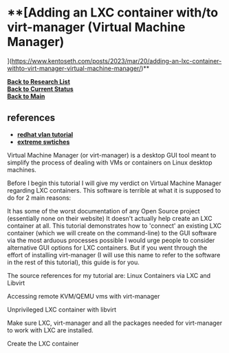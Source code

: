 # **[Adding an LXC container with/to virt-manager (Virtual Machine Manager)
](https://www.kentoseth.com/posts/2023/mar/20/adding-an-lxc-container-withto-virt-manager-virtual-machine-manager/)**
 

**[Back to Research List](../../../../../research_list.md)**\
**[Back to Current Status](../../../../../../development/status/weekly/current_status.md)**\
**[Back to Main](../../../../../../README.md)**

## references

- **[redhat vlan tutorial](https://developers.redhat.com/blog/2018/10/22/introduction-to-linux-interfaces-for-virtual-networking#vlan)**
- **[extreme swtiches](https://emc.extremenetworks.com/content/oneview/docs/network/devices/docs/l_ov_cf_vlan.html#:~:text=Port%20VLAN%20ID's.-,VLAN%20ID%20(VID),(VIDs)%20and%20VLAN%20names.&text=A%20unique%20number%20between%201,reserved%20for%20the%20Default%20VLAN.)**

Virtual Machine Manager (or virt-manager) is a desktop GUI tool meant to simplify the process of dealing with VMs or containers on Linux desktop machines.

Before I begin this tutorial I will give my verdict on Virtual Machine Manager regarding LXC containers. This software is terrible at what it is supposed to do for 2 main reasons:

It has some of the worst documentation of any Open Source project (essentially none on their website)
It doesn't actually help create an LXC container at all. This tutorial demonstrates how to 'connect' an existing LXC container (which we will create on the command-line) to the GUI software via the most arduous processes possible
I would urge people to consider alternative GUI options for LXC containers. But if you went through the effort of installing virt-manager (I will use this name to refer to the software in the rest of this tutorial), this guide is for you.

The source references for my tutorial are: Linux Containers via LXC and Libvirt

Accessing remote KVM/QEMU vms with virt-manager

Unprivileged LXC container with libvirt

Make sure LXC, virt-manager and all the packages needed for virt-manager to work with LXC are installed.

Create the LXC container
